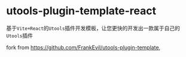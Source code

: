 # utools-plugin-template-react

基于`Vite+React`的`Utools`插件开发模板，让您更快的开发出一款属于自己的`Utools`插件

fork from https://github.com/FrankEvil/utools-plugin-template,

